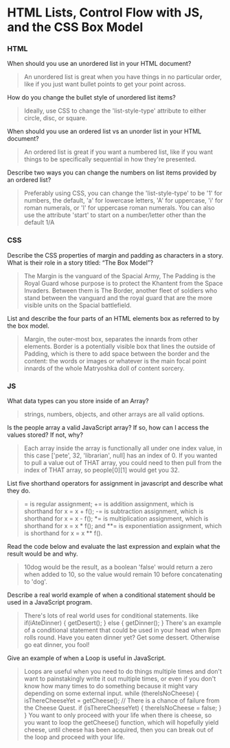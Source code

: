# HTML Lists, Control Flow with JS, and the CSS Box Model

### HTML

When should you use an unordered list in your HTML document?

> An unordered list is great when you have things in no particular order, like if you just want bullet points to get your point across.

How do you change the bullet style of unordered list items?

> Ideally, use CSS to change the 'list-style-type' attribute to either circle, disc, or square.

When should you use an ordered list vs an unorder list in your HTML document?

> An ordered list is great if you want a numbered list, like if you want things to be specifically sequential in how they're presented.

Describe two ways you can change the numbers on list items provided by an ordered list?

> Preferably using CSS, you can change the 'list-style-type' to be '1' for numbers, the default, 'a' for lowercase letters, 'A' for uppercase, 'i' for roman numerals, or 'I' for uppercase roman numerals. You can also use the attribute 'start' to start on a number/letter other than the default 1/A

### CSS

Describe the CSS properties of margin and padding as characters in a story. What is their role in a story titled: “The Box Model”?

> The Margin is the vanguard of the Spacial Army, The Padding is the Royal Guard whose purpose is to protect the Khantent from the Space Invaders. Between them is The Border, another fleet of soldiers who stand between the vanguard and the royal guard that are the more visible units on the Spacial battlefield.

List and describe the four parts of an HTML elements box as referred to by the box model.

> Margin, the outer-most box, separates the innards from other elements. Border is a potentially visible box that lines the outside of Padding, which is there to add space between the border and the content: the words or images or whatever is the main focal point innards of the whole Matryoshka doll of content sorcery.

### JS

What data types can you store inside of an Array?

> strings, numbers, objects, and other arrays are all valid options.

Is the people array a valid JavaScript array? If so, how can I access the values stored? If not, why?

> Each array inside the array is functionally all under one index value, in this case \['pete', 32, 'librarian', null] has an index of 0. If you wanted to pull a value out of THAT array, you could need to then pull from the index of THAT array, so people\[0]\[1] would get you 32.

List five shorthand operators for assignment in javascript and describe what they do.

> = is regular assignment; += is addition assignment, which is shorthand for x = x + f(); -= is subtraction assignment, which is shorthand for x = x - f(); *= is multiplication assignment, which is shorthand for x = x * f(); and **= is exponentiation assignment, which is shorthand for x = x ** f().

Read the code below and evaluate the last expression and explain what the result would be and why.

> 10dog would be the result, as a boolean 'false' would return a zero when added to 10, so the value would remain 10 before concatenating to 'dog'.

Describe a real world example of when a conditional statement should be used in a JavaScript program.

> There's lots of real world uses for conditional statements. like 
if(iAteDinner) {
  getDesert();
} else {
  getDinner();
}
There's an example of a conditional statement that could be used in your head when 8pm rolls round. Have you eaten dinner yet? Get some dessert. Otherwise go eat dinner, you fool!

Give an example of when a Loop is useful in JavaScript.

> Loops are useful when you need to do things multiple times and don't want to painstakingly write it out multiple times, or even if you don't know how many times to do something because it might vary depending on some external input.
while (thereIsNoCheese) {
  isThereCheeseYet = getCheese(); // There is a chance of failure from the Cheese Quest.
  if (isThereCheeseYet) {
    thereIsNoCheese = false;
  }
}
You want to only proceed with your life when there is cheese, so you want to loop the getCheese() function, which will hopefully yield cheese, until cheese has been acquired, then you can break out of the loop and proceed with your life.
